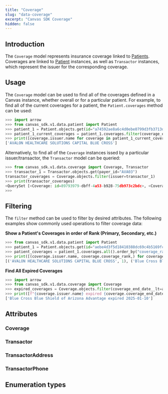 ```yaml
---
title: "Coverage"
slug: "data-coverage"
excerpt: "Canvas SDK Coverage"
hidden: false
---
```


## Introduction

The `Coverage` model represents insurance coverage linked to [Patients](/sdk/data-patient/#patient). Coverages are linked to [Patient](/sdk/data-patient/#patient) instances, as well as `Transactor` instances, which represent the issuer for the corresponding coverage.

## Usage

The `Coverage` model can be used to find all of the coverages defined in a Canvas instance, whether overall or for a particular patient. For example, to find all of the current coverages for a patient, the `Patient.coverages` method can be used:

```python
>>> import arrow
>>> from canvas_sdk.v1.data.patient import Patient
>>> patient_1 = Patient.objects.get(id="a74592ae8a6c4d0ebe0799d3fb3713d1")
>>> patient_1_current_coverages = patient_1.coverages.filter(coverage_end_date__gt=arrow.now().date().isoformat())
>>> print([coverage.issuer.name for coverage in patient_1_current_coverages])
['AVALON HEALTHCARE SOLUTIONS CAPITAL BLUE CROSS']
```

Alternatively, to find all of the `Coverage` instances issed by a particular issuer/transactor, the `Transactor` model can be queried:

```python
>>> from canvas_sdk.v1.data.coverage import Coverage, Transactor
>>> transactor_1 = Transactor.objects.get(payer_id="AVA03")
transactor_coverages = Coverage.objects.filter(issuer=transactor_1)
>>> print(transactor_coverages)
<QuerySet [<Coverage: id=89793979-dbff-4a53-b928-75db973c2bdc>, <Coverage: id=423c0f77-8083-4cc1-8e29-2c7d348281e4>]>
>>>
```

## Filtering

The `filter` method can be used to filter by desired attributes. The following examples show commonly used operations to filter coverage data:

__Show a Patient's Coverages in order of Rank (Primary, Secondary, etc.)__

```python
>>> from canvas_sdk.v1.data.patient import Patient
>>> patient_1 = Patient.objects.get(id="aebe4d3f5d18410388dc69c4b5169fc3")
>>> patient_coverages = patient_1.coverages.all().order_by("coverage_rank")
>>> print([(coverage.issuer.name, coverage.coverage_rank,) for coverage in patient_coverages])
[('AVALON HEALTHCARE SOLUTIONS CAPITAL BLUE CROSS', 1), ('Blue Cross Blue Shield of Arizona Advantage', 2)]
```

__Find All Expired Coverages__

```python
>>> import arrow
>>> from canvas_sdk.v1.data.coverage import Coverage
>>> expired_coverages = Coverage.objects.filter(coverage_end_date__lt=arrow.now().date().isoformat())
>>> print([f"{coverage.issuer.name} expired {coverage.coverage_end_date.isoformat()}" for coverage in expired_coverages])
['Blue Cross Blue Shield of Arizona Advantage expired 2025-01-10']
```

## Attributes

### Coverage

### Transactor

### TransactorAddress

### TransactorPhone


## Enumeration types

